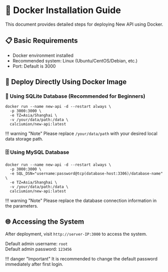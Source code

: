 # 🐳 Docker Installation Guide

This document provides detailed steps for deploying New API using Docker.

## 📋 Basic Requirements

- Docker environment installed
- Recommended system: Linux (Ubuntu/CentOS/Debian, etc.)
- Port: Default is 3000

## 🚢 Deploy Directly Using Docker Image

### 💾 Using SQLite Database (Recommended for Beginners)

```shell
docker run --name new-api -d --restart always \
  -p 3000:3000 \
  -e TZ=Asia/Shanghai \
  -v /your/data/path:/data \
  calciumion/new-api:latest
```

!!! warning "Note"
    Please replace `/your/data/path` with your desired local data storage path.

### 🗄️ Using MySQL Database

```shell
docker run --name new-api -d --restart always \
  -p 3000:3000 \
  -e SQL_DSN="username:password@tcp(database-host:3306)/database-name" \
  -e TZ=Asia/Shanghai \
  -v /your/data/path:/data \
  calciumion/new-api:latest
```

!!! warning "Note"
    Please replace the database connection information in the parameters.

## 🌐 Accessing the System

After deployment, visit `http://server-IP:3000` to access the system.

Default admin username: `root`  
Default admin password: `123456`

!!! danger "Important"
    It is recommended to change the default password immediately after first login. 